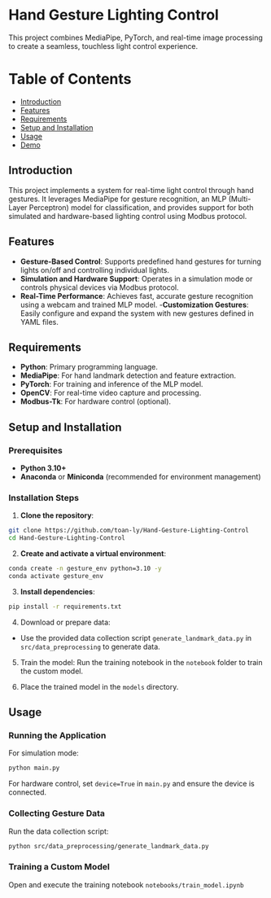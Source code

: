 # Hand Gesture Lighting Control
This project combines MediaPipe, PyTorch, and real-time image processing to create a seamless, touchless light control experience.

# Table of Contents
- [Introduction](#introduction)
- [Features](#features)
- [Requirements](#requirements)
- [Setup and Installation](#setup-and-installation)
- [Usage](#usage)
- [Demo](#demo)

## Introduction
This project implements a system for real-time light control through hand gestures. It leverages MediaPipe for gesture recognition, an MLP (Multi-Layer Perceptron) model for classification, and provides support for both simulated and hardware-based lighting control using Modbus protocol.

## Features
- **Gesture-Based Control**: Supports predefined hand gestures for turning lights on/off and controlling individual lights.
- **Simulation and Hardware Support**: Operates in a simulation mode or controls physical devices via Modbus protocol.
- **Real-Time Performance**: Achieves fast, accurate gesture recognition using a webcam and trained MLP model.
-**Customization Gestures**: Easily configure and expand the system with new gestures defined in YAML files.

## Requirements
- **Python**: Primary programming language.
- **MediaPipe**: For hand landmark detection and feature extraction.
- **PyTorch**: For training and inference of the MLP model.
- **OpenCV**: For real-time video capture and processing.
- **Modbus-Tk**: For hardware control (optional).

## Setup and Installation
### Prerequisites
- **Python 3.10+**
- **Anaconda** or **Miniconda** (recommended for environment management)

### Installation Steps
1. **Clone the repository**: 
```bash
git clone https://github.com/toan-ly/Hand-Gesture-Lighting-Control
cd Hand-Gesture-Lighting-Control
```

2. **Create and activate a virtual environment**:
```bash
conda create -n gesture_env python=3.10 -y
conda activate gesture_env
```

3. **Install dependencies**:
```bash
pip install -r requirements.txt
```

4. Download or prepare data:
- Use the provided data collection script `generate_landmark_data.py` in `src/data_preprocessing` to generate data.

5. Train the model: Run the training notebook in the `notebook` folder to train the custom model.

6. Place the trained model in the `models` directory.

## Usage
### Running the Application
For simulation mode:
```bash
python main.py
```
For hardware control, set `device=True` in `main.py` and ensure the device is connected.

### Collecting Gesture Data
Run the data collection script:
```bash
python src/data_preprocessing/generate_landmark_data.py
```

### Training a Custom Model
Open and execute the training notebook `notebooks/train_model.ipynb`
